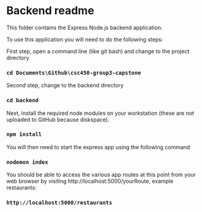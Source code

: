 # Backend readme
This folder contains the Express Node.js backend application.

To use this application you will need to do the following steps:

First step, open a command line (like git bash) and change to the project directory

### `cd Documents\Github\csc450-group3-capstone`

Second step, change to the backend directory

### `cd backend`

Next, install the required node modules on your workstation (these are not uploaded to GitHub because diskspace).

### `npm install`

You will then need to start the express app using the following command

### `nodemon index`

You should be able to access the various app routes at this point from your web browser by visiting http://localhost:5000/yourRoute, example restaurants:

### `http://localhost:5000/restaurants`
